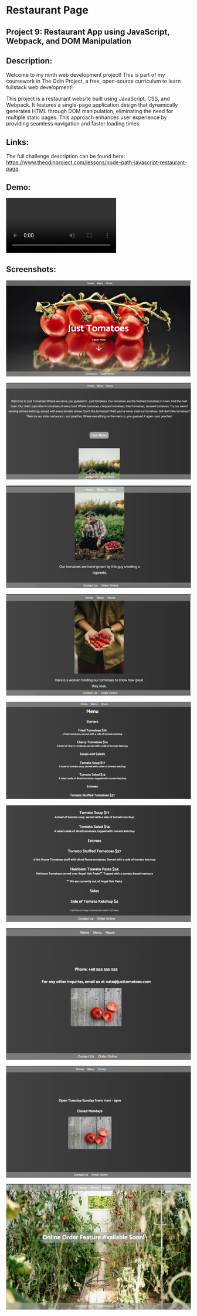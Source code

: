 # Restaurant Page
## Project 9: Restaurant App using JavaScript, Webpack, and DOM Manipulation

## Description: 
Welcome to my ninth web development project! This is part of my coursework in The Odin Project, a free, open-source curriculum to learn fullstack web development! 

This project is a restaurant website built using JavaScript, CSS, and Webpack. It features a single-page application design that dynamically generates HTML through DOM manipulation, eliminating the need for multiple static pages. This approach enhances user experience by providing seamless navigation and faster loading times.

## Links:
The full challenge description can be found here: https://www.theodinproject.com/lessons/node-path-javascript-restaurant-page. 

## Demo: 
![Homepage](screenshots/demo.mp4)

## Screenshots: 
![Homepage](screenshots/title.png)

![About](screenshots/about.png)

![About Image 1](screenshots/home-image1.png)

![About Image 2](screenshots/home-image2.png)

![Menu 1](screenshots/menu.png)

![Menu 2](screenshots/menu-2.png)

![Contact](screenshots/contact.png)

![Hours](screenshots/hours.png)

![Order Online](screenshots/order-online.png) 